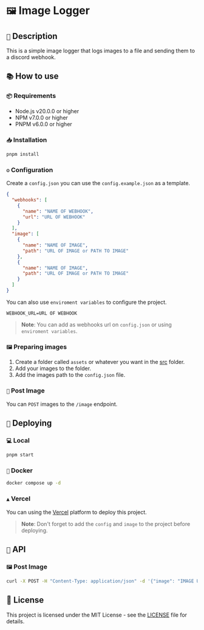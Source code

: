 # `🖼️` Image Logger

## `📝` Description

This is a simple image logger that logs images to a file and sending them to a discord webhook.

## `📚` How to use

### `📦` Requirements

- Node.js v20.0.0 or higher
- NPM v7.0.0 or higher
- PNPM v6.0.0 or higher

### `📥` Installation

```bash
pnpm install
```

### `⚙️` Configuration

Create a `config.json` you can use the `config.example.json` as a template.

```json
{
  "webhooks": [
    {
      "name": "NAME OF WEBHOOK",
      "url": "URL OF WEBHOOK"
    }
  ],
  "image": [
    {
      "name": "NAME OF IMAGE",
      "path": "URL OF IMAGE or PATH TO IMAGE"
    },
    {
      "name": "NAME OF IMAGE",
      "path": "URL OF IMAGE or PATH TO IMAGE"
    }
  ]
}
```

You can also use `enviroment variables` to configure the project.

```env
WEBHOOK_URL=URL OF WEBHOOK
```

> **Note**: You can add as webhooks url on `config.json` or using `enviroment variables`.

### `🖼️` Preparing images

1. Create a folder called `assets` or whatever you want in the [src](./src/) folder.
2. Add your images to the folder.
3. Add the images path to the `config.json` file.

### `📝` Post Image

You can `POST` images to the `/image` endpoint.

## `🚌` Deploying

### `💻` Local

```bash
pnpm start
```

### `🐳` Docker

```bash
docker compose up -d
```

### `▲` Vercel

You can using the [Vercel](https://vercel.com/) platform to deploy this project.

> **Note**: Don't forget to add the `config` and `image` to the project before deploying.

## `📝` API

### `🖼️` Post Image

```bash
curl -X POST -H "Content-Type: application/json" -d '{"image": "IMAGE URL", "imageName": "IMAGE NAME"}' http://localhost:3000/image
```

## 📝 License

This project is licensed under the MIT License - see the [LICENSE](LICENSE) file for details.
